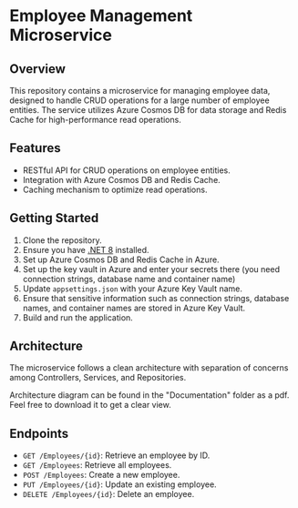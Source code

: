 # Employee Management Microservice

## Overview
This repository contains a microservice for managing employee data, designed to handle CRUD operations for a large number of employee entities. The service utilizes Azure Cosmos DB for data storage and Redis Cache for high-performance read operations.

## Features
- RESTful API for CRUD operations on employee entities.
- Integration with Azure Cosmos DB and Redis Cache.
- Caching mechanism to optimize read operations.

## Getting Started
1. Clone the repository.
2. Ensure you have [.NET 8](https://dotnet.microsoft.com/en-us/download/dotnet/8.0) installed.
3. Set up Azure Cosmos DB and Redis Cache in Azure. 
4. Set up the key vault in Azure and enter your secrets there (you need connection strings, database name and container name)
4. Update `appsettings.json` with your Azure Key Vault name. 
5. Ensure that sensitive information such as connection strings, database names, and container names are stored in Azure Key Vault.
5. Build and run the application.

## Architecture
The microservice follows a clean architecture with separation of concerns among Controllers, Services, and Repositories.

Architecture diagram can be found in the "Documentation" folder as a pdf. Feel free to download it to get a clear view. 

## Endpoints
- `GET /Employees/{id}`: Retrieve an employee by ID.
- `GET /Employees`: Retrieve all employees.
- `POST /Employees`: Create a new employee.
- `PUT /Employees/{id}`: Update an existing employee.
- `DELETE /Employees/{id}`: Delete an employee.

